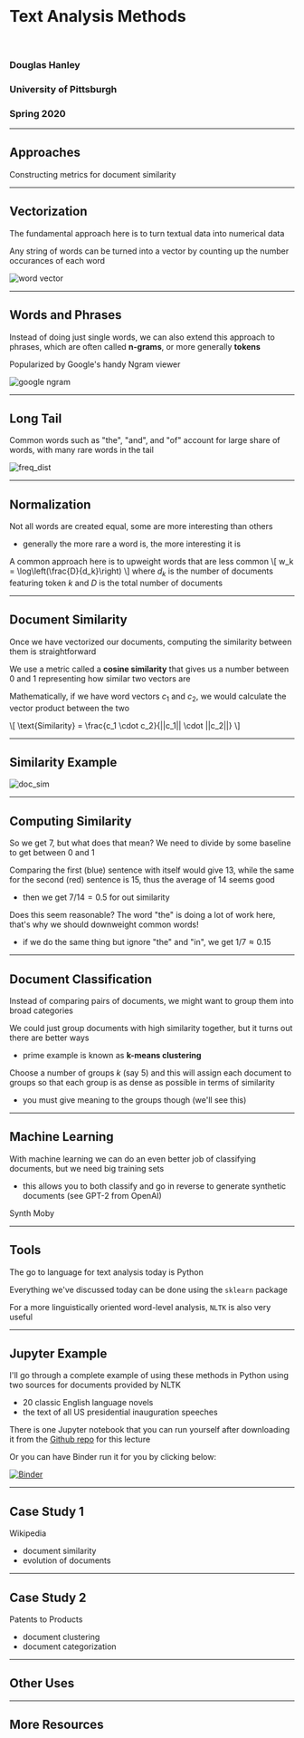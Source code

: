 <br/>

# Text Analysis Methods

<br/>

### Douglas Hanley
### University of Pittsburgh
### Spring 2020

---

## Approaches

Constructing metrics for document similarity

---

## Vectorization

The fundamental approach here is to turn textual data into numerical data

Any string of words can be turned into a vector by counting up the number occurances of each word

![word vector](latex/word_vec.svg) <!-- .element class="medium" -->

---

## Words and Phrases

Instead of doing just single words, we can also extend this approach to phrases, which are often called **n-grams**, or more generally **tokens**

Popularized by Google's handy Ngram viewer

![google ngram](images/google_ngram.png) <!-- .element class="large" -->

---

## Long Tail

Common words such as "the", "and", and "of" account for large share of words, with many rare words in the tail

![freq_dist](images/freq_dist.svg)

---

## Normalization

Not all words are created equal, some are more interesting than others
- generally the more rare a word is, the more interesting it is

A common approach here is to upweight words that are less common
\\[ w_k = \log\left(\frac{D}{d_k}\right) \\]
where $d_k$ is the number of documents featuring token $k$ and $D$ is the total number of documents

---

## Document Similarity

Once we have vectorized our documents, computing the similarity between them is straightforward

We use a metric called a **cosine similarity** that gives us a number between 0 and 1 representing how similar two vectors are

Mathematically, if we have word vectors $c_1$ and $c_2$, we would calculate the vector product between the two

\\[ \text{Similarity} = \frac{c_1 \cdot c_2}{||c_1|| \cdot ||c_2||} \\]

---

## Similarity Example

![doc_sim](latex/doc_sim.svg) <!-- .element class="large" -->

---

## Computing Similarity

So we get 7, but what does that mean? We need to divide by some baseline to get between 0 and 1

Comparing the first (blue) sentence with itself would give 13, while the same for the second (red) sentence is 15, thus the average of 14 seems good
- then we get $7/14 = 0.5$ for out similarity

Does this seem reasonable? The word "the" is doing a lot of work here, that's why we should downweight common words!
- if we do the same thing but ignore "the" and "in", we get $1/7 \approx 0.15$

---

## Document Classification

Instead of comparing pairs of documents, we might want to group them into broad categories

We could just group documents with high similarity together, but it turns out there are better ways
- prime example is known as **k-means clustering**

Choose a number of groups $k$ (say 5) and this will assign each document to groups so that each group is as dense as possible in terms of similarity
- you must give meaning to the groups though (we'll see this)

---

## Machine Learning

With machine learning we can do an even better job of classifying documents, but we need big training sets
- this allows you to both classify and go in reverse to generate synthetic documents (see GPT-2 from OpenAI)

Synth Moby

---

## Tools

The go to language for text analysis today is Python

Everything we've discussed today can be done using the `sklearn` package

For a more linguistically oriented word-level analysis, `NLTK` is also very useful

---

## Jupyter Example

I'll go through a complete example of using these methods in Python using two sources for documents provided by NLTK
- 20 classic English language novels
- the text of all US presidential inauguration speeches

There is one Jupyter notebook that you can run yourself after downloading it from the [Github repo](https://github.com/iamlemec/text_analysis/blob/master/code/text_analysis.ipynb) for this lecture

Or you can have Binder run it for you by clicking below:

[![Binder](https://mybinder.org/badge_logo.svg)](https://mybinder.org/v2/gh/iamlemec/text_analysis/master?filepath=code%2Ftext_analysis.ipynb)
<!-- .element style="width: 300px;" -->

---

## Case Study 1

Wikipedia
- document similarity
- evolution of documents

---

## Case Study 2

Patents to Products
- document clustering
- document categorization

---

## Other Uses

---

## More Resources
